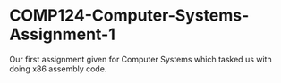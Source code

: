 # COMP124-Computer-Systems-Assignment-1
Our first assignment given for Computer Systems which tasked us with doing x86 assembly code.
